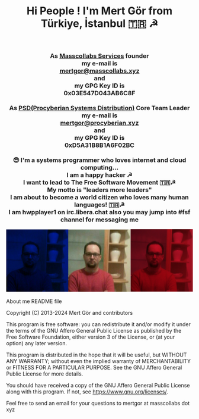 <h1 align=center>Hi People ! I'm Mert Gör from Türkiye, İstanbul 🇹🇷 ☭ </h1>
<br>
<h3 align="center">As <a href="https://www.github.com/masscollabs" target="_blank">Masscollabs Services</a> founder<br>my e-mail is <br><a href="mailto:mertgor@masscollabs.xyz">mertgor@masscollabs.xyz</a><br>and<br>my GPG Key ID is<br>0x03E547D043AB6C8F<br><br>As <a href="https://www.github.com/procyberian" target="_blank">PSD(Procyberian Systems Distribution)</a> Core Team Leader<br>my e-mail is<br><a href="mailto:mertgor@procyberian.xyz">mertgor@procyberian.xyz</a><br>and<br>my GPG Key ID is<br>0xD5A31B8B1A6F02BC<br><br>😎 I'm a systems programmer who loves internet and cloud computing... <br>I am a happy hacker ☭ <br>I want to lead to The Free Software Movement 🇹🇷☭ <br>My motto is "leaders more leaders"<br>I am about to become a world citizen who loves many human languages! 🇹🇷☭<br>I am hwpplayer1 on irc.libera.chat also you may jump into #fsf channel for messaging me
</h3>

![Mert Gör](mertgor.red.white.blue.png)

About me README file

Copyright (C) 2013-2024 Mert Gör and contributors

This program is free software: you can redistribute it and/or modify
it under the terms of the GNU Affero General Public License as published
by the Free Software Foundation, either version 3 of the License, or
(at your option) any later version.

This program is distributed in the hope that it will be useful,
but WITHOUT ANY WARRANTY; without even the implied warranty of
MERCHANTABILITY or FITNESS FOR A PARTICULAR PURPOSE.  See the
GNU Affero General Public License for more details.

You should have received a copy of the GNU Affero General Public License
along with this program.  If not, see <https://www.gnu.org/licenses/>.

Feel free to send an email for your questions to mertgor at masscollabs dot xyz

